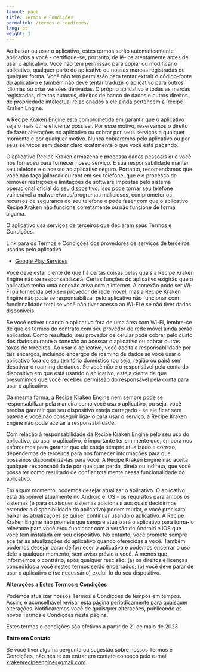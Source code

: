 ```yaml
---
layout: page
title: Termos e Condições
permalink: /termos-e-condicoes/
lang: pt
weight: 3 
---
```


Ao baixar ou usar o aplicativo, estes termos serão automaticamente aplicados a você - certifique-se, portanto, de lê-los atentamente antes de usar o aplicativo. Você não tem permissão para copiar ou modificar o aplicativo, qualquer parte do aplicativo ou nossas marcas registradas de qualquer forma. Você não tem permissão para tentar extrair o código-fonte do aplicativo e também não deve tentar traduzir o aplicativo para outros idiomas ou criar versões derivadas. O próprio aplicativo e todas as marcas registradas, direitos autorais, direitos de banco de dados e outros direitos de propriedade intelectual relacionados a ele ainda pertencem à Recipe Kraken Engine.

A Recipe Kraken Engine está comprometida em garantir que o aplicativo seja o mais útil e eficiente possível. Por esse motivo, reservamos o direito de fazer alterações no aplicativo ou cobrar por seus serviços a qualquer momento e por qualquer motivo. Nunca cobraremos pelo aplicativo ou por seus serviços sem deixar claro exatamente o que você está pagando.

O aplicativo Recipe Kraken armazena e processa dados pessoais que você nos forneceu para fornecer nosso serviço. É sua responsabilidade manter seu telefone e o acesso ao aplicativo seguro. Portanto, recomendamos que você não faça jailbreak ou root em seu telefone, que é o processo de remover restrições e limitações de software impostas pelo sistema operacional oficial do seu dispositivo. Isso pode tornar seu telefone vulnerável a malware/vírus/programas maliciosos, comprometer os recursos de segurança do seu telefone e pode fazer com que o aplicativo Recipe Kraken não funcione corretamente ou não funcione de forma alguma.

O aplicativo usa serviços de terceiros que declaram seus Termos e Condições.

Link para os Termos e Condições dos provedores de serviços de terceiros usados pelo aplicativo

- [Google Play Services](https://policies.google.com/terms)

Você deve estar ciente de que há certas coisas pelas quais a Recipe Kraken Engine não se responsabilizará. Certas funções do aplicativo exigirão que o aplicativo tenha uma conexão ativa com a internet. A conexão pode ser Wi-Fi ou fornecida pelo seu provedor de rede móvel, mas a Recipe Kraken Engine não pode se responsabilizar pelo aplicativo não funcionar com funcionalidade total se você não tiver acesso ao Wi-Fi e se não tiver dados disponíveis.

Se você estiver usando o aplicativo fora de uma área com Wi-Fi, lembre-se de que os termos do contrato com seu provedor de rede móvel ainda serão aplicados. Como resultado, seu provedor de celular pode cobrar pelo custo dos dados durante a conexão ao acessar o aplicativo ou cobrar outras taxas de terceiros. Ao usar o aplicativo, você aceita a responsabilidade por tais encargos, incluindo encargos de roaming de dados se você usar o aplicativo fora do seu território doméstico (ou seja, região ou país) sem desativar o roaming de dados. Se você não é o responsável pela conta do dispositivo em que está usando o aplicativo, esteja ciente de que presumimos que você recebeu permissão do responsável pela conta para usar o aplicativo.

Da mesma forma, a Recipe Kraken Engine nem sempre pode se responsabilizar pela maneira como você usa o aplicativo, ou seja, você precisa garantir que seu dispositivo esteja carregado - se ele ficar sem bateria e você não conseguir ligá-lo para usar o serviço, a Recipe Kraken Engine não pode aceitar a responsabilidade.

Com relação à responsabilidade da Recipe Kraken Engine pelo seu uso do aplicativo, ao usar o aplicativo, é importante ter em mente que, embora nos esforcemos para garantir que ele esteja sempre atualizado e correto, dependemos de terceiros para nos fornecer informações para que possamos disponibilizá-las para você. A Recipe Kraken Engine não aceita qualquer responsabilidade por qualquer perda, direta ou indireta, que você possa ter como resultado de confiar totalmente nessa funcionalidade do aplicativo.

Em algum momento, podemos desejar atualizar o aplicativo. O aplicativo está disponível atualmente no Android e iOS - os requisitos para ambos os sistemas (e para quaisquer sistemas adicionais aos quais decidirmos estender a disponibilidade do aplicativo) podem mudar, e você precisará baixar as atualizações se quiser continuar usando o aplicativo. A Recipe Kraken Engine não promete que sempre atualizará o aplicativo para torná-lo relevante para você e/ou funcionar com a versão do Android e iOS que você tem instalada em seu dispositivo. No entanto, você promete sempre aceitar as atualizações do aplicativo quando oferecidas a você. Também podemos desejar parar de fornecer o aplicativo e podemos encerrar o uso dele a qualquer momento, sem aviso prévio a você. A menos que informemos o contrário, após qualquer rescisão: (a) os direitos e licenças concedidos a você nestes termos serão encerrados; (b) você deve parar de usar o aplicativo e (se necessário) excluí-lo do seu dispositivo.

**Alterações a Estes Termos e Condições**

Podemos atualizar nossos Termos e Condições de tempos em tempos. Assim, é aconselhável revisar esta página periodicamente para quaisquer alterações. Notificaremos você de quaisquer alterações, publicando os novos Termos e Condições nesta página.

Estes termos e condições são efetivos a partir de 21 de maio de 2023

**Entre em Contato**

Se você tiver alguma pergunta ou sugestão sobre nossos Termos e Condições, não hesite em entrar em contato conosco pelo e-mail krakenrecipeengine@gmail.com.
